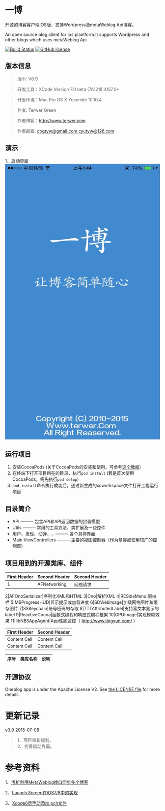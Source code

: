 # 一博
开源的博客客户端iOS版，支持Wordpress及metaWeblog Api博客。

An open source blog client for ios plantform.It supports Wordpress and other blogs which uses metaWeblog Api.

[![Build Status](https://api.travis-ci.org/terwer/OneblogiOS.svg)](https://travis-ci.org/terwer/OneblogiOS) [![GitHub license](	https://img.shields.io/hexpm/l/plug.svg)](https://raw.githubusercontent.com/OneblogiOS/OneblogiOS/master/LICENSE.md)


版本信息
-------
>版本: V0.9

>开发工具：XCode Version 7.0 beta (7A121l) iOS7.0+

>开发环境：Mac Pro OS X Yosemite 10.10.4

>作者: Terwer Green

>作者博客：http://www.terwer.com

>作者邮箱: cbgtyw@gmail.com,cyutyw@126.com

演示
---
1、启动界面
　
![](Images/1.png)

## 运行项目
1. 安装CocoaPods (关于CocoaPods的安装和使用，可参考[这个教程](http://blog.devtang.com/blog/2014/05/25/use-cocoapod-to-manage-ios-lib-dependency/))
2. 在终端下打开项目所在的目录，执行```pod install``` (若是首次使用CocoaPods，需先执行```pod setup```)
3. ```pod install```命令执行成功后，通过新生成的xcworkspace文件打开工程运行项目

## 目录简介
* API ——— 包含API和API返回数据的封装模型
* Utils ——— 常用的工具方法、类扩展及一些控件
* 用户、发现、动弹...... ——— 各个具体界面
* Main ViewControllers ——— 主要的视图控制器（作为基类或使用较广的控制器）

## 项目用到的开源类库、组件

First Header  | Second Header | Second Header
------------- | ------------- | -------------
1             | AFNetworking  | 网络请求


2|AFOnoSerializer|序列化XML和HTML
3|Ono|解析XML
4|RESideMenu|侧拉栏
5|MBProgressHUD|显示提示或加载进度
6|SDWebImage|加载网络图片和缓存图片
7|SSKeychain|账号密码的存取
8|TTTAttributedLabel|支持富文本显示的label
9|ReactiveCocoa|函数式编程和响应式编程框架
10|GPUImage|实现模糊效果
11|libNBSAppAgent|App性能监控（ http://www.tingyun.com/ ）

First Header  | Second Header
------------- | -------------
Content Cell  | Content Cell
Content Cell  | Content Cell

序号 | 类库名称 | 说明
-- | ---- | --

## 开源协议
Oneblog app is under the Apache License V2. See [the LICENSE file](https://github.com/terwer/OneblogiOS/blob/master/LICENSE.md) for more details.

更新记录
======
v0.9 2015-07-08
>1、项目重新规划。  
>2、完善启动界面。

参考资料  
=======

1、[浅析利用MetaWeblog接口同步多个博客](http://developer.51cto.com/art/200907/135453.htm)

2、[Launch Screen在iOS7/8中的实现](http://blog.shiqichan.com/Launch-Screen-in-iOS-7-and-8/)

3、[Xcode6后手动添加.pch文件](http://www.bkjia.com/Androidjc/979939.html)
